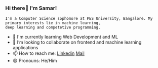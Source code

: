 ### Hi there👋 I'm Samar!
    I'm a Computer Science sophomore at PES University, Bangalore. My primary interests lie in machine learning,
    deep learning and competetive programming.
    
- 🌱 I'm currently learning Web Development and ML
- 👯 I’m looking to collaborate on frontend and machine learning applications
- 📫 How to reach me: [Linkedin](https://www.linkedin.com/in/samarpratap7/) [Mail](mailto:samarpratapald27@gmail.com)
- 😄 Pronouns: He/Him


